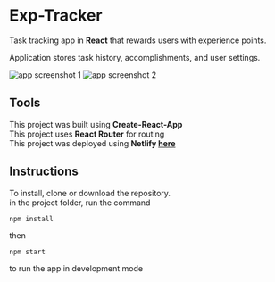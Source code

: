 # Exp-Tracker
Task tracking app in **React** that rewards users with experience points.  
  
Application stores task history, accomplishments, and user settings.  
  
  ![app screenshot 1](http://www.peterdurham.site/images/site-images/projects/exp-tracker2.png)
  ![app screenshot 2](http://www.peterdurham.site/images/site-images/projects/exp-tracker1.png)  
  
## Tools  
This project was built using **Create-React-App**  
This project uses **React Router** for routing  
This project was deployed using **Netlify [here](https://quizzical-cori-b19b5f.netlify.com/)**  

## Instructions  
To install, clone or download the repository.  
in the project folder, run the command  

`npm install`  
  
then  
  
`npm start`  
    
to run the app in development mode  
  
